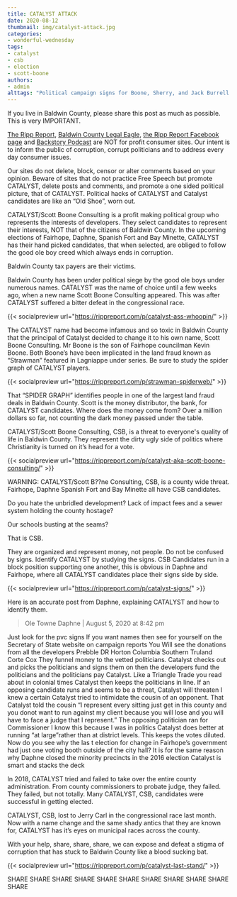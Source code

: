 ```yaml
---
title: CATALYST ATTACK
date: 2020-08-12
thumbnail: img/catalyst-attack.jpg
categories:
- wonderful-wednesday
tags:
- catalyst
- csb
- election
- scott-boone
authors:
- admin
alttags: "Political campaign signs for Boone, Sherry, and Jack Burrell in a Baldwin County yard; a sign with Catalyst crossed out ..."
---
```

If you live in Baldwin County, please share this post as much as possible. This is very IMPORTANT.

[The Ripp Report](https://rippreport.com/), [Baldwin County Legal Eagle](https://www.facebook.com/BaldwinCountyLegalEagle/), [the Ripp Report Facebook page](https://www.facebook.com/TheRippReport/) and [Backstory Podcast](https://www.facebook.com/BackstoryPodcast/) are NOT for profit consumer sites. Our intent is to inform the public of corruption, corrupt politicians and to address every day consumer issues.

Our sites do not delete, block, censor or alter comments based on your opinion. Beware of sites that do not practice Free Speech but promote CATALYST, delete posts and comments, and promote a one sided political picture, that of CATALYST. Political hacks of CATALYST and Catalyst candidates are like an “Old Shoe”, worn out.

CATALYST/Scott Boone Consulting is a profit making political group who represents the interests of developers. They select candidates to represent their interests, NOT that of the citizens of Baldwin County. In the upcoming elections of Fairhope, Daphne, Spanish Fort and Bay Minette, CATALYST has their hand picked candidates, that when selected, are obliged to follow the good ole boy creed which always ends in corruption.

Baldwin County tax payers are their victims.

Baldwin County has been under political siege by the good ole boys under numerous names. CATALYST was the name of choice until a few weeks ago, when a new name Scott Boone Consulting appeared. This was after CATALYST suffered a bitter defeat in the congressional race.

{{< socialpreview url="https://rippreport.com/p/catalyst-ass-whoopin/" >}}

The CATALYST name had become infamous and so toxic in Baldwin County that the principal of Catalyst decided to change it to his own name, Scott Boone Consulting. Mr Boone is the son of Fairhope councilman Kevin Boone. Both Boone’s have been implicated in the land fraud known as “Strawman” featured in Lagniappe under series. Be sure to study the spider graph of CATALYST players.

{{< socialpreview url="https://rippreport.com/p/strawman-spiderweb/" >}}

That “SPIDER GRAPH” identifies people in one of the largest land fraud deals in Baldwin County. Scott is the money distributor, the bank, for CATALYST candidates. Where does the money come from? Over a million dollars so far, not counting the dark money passed under the table.

CATALYST/Scott Boone Consulting, CSB, is a threat to everyone's quality of life in Baldwin County. They represent the dirty ugly side of politics where Christianity is turned on it’s head for a vote.

{{< socialpreview url="https://rippreport.com/p/catalyst-aka-scott-boone-consulting/" >}}

WARNING: CATALYST/Scott B??ne Consulting, CSB, is a county wide threat. Fairhope, Daphne Spanish Fort and Bay Minette all have CSB candidates.

Do you hate the unbridled development? Lack of impact fees and a sewer system holding the county hostage?

Our schools busting at the seams?

That is CSB.

They are organized and represent money, not people. Do not be confused by signs. Identify CATALYST by studying the signs. CSB Candidates run in a block position supporting one another, this is obvious in Daphne and Fairhope, where all CATALYST candidates place their signs side by side.

{{< socialpreview url="https://rippreport.com/p/catalyst-signs/" >}}

Here is an accurate post from Daphne, explaining CATALYST and how to identify them.

>Ole Towne Daphne | August 5, 2020 at 8:42 pm
>
Just look for the pvc signs If you want names then see for yourself on the Secretary of State website on campaign reports You Will see the donations from all the developers Prebble DR Horton Columbia Southern Truland Corte Cox They funnel money to the vetted politicians. Catalyst checks out and picks the politicians and signs them on then the developers fund the politicians and the politicians pay Catalyst. Like a Triangle Trade you read about in colonial times Catalyst then keeps the politicians in line. If an opposing candidate runs and seems to be a threat, Catalyst will threaten I knew a certain Catalyst tried to intimidate the cousin of an opponent. That Catalyst told the cousin “I represent every sitting just get in this county and you donot want to run against my client because you will lose and you will have to face a judge that I represent.” The opposing politician ran for Commissioner I know this because I was in politics Catalyst does better at running “at large”rather than at district levels. This keeps the votes diluted. Now do you see why the las t election for change in Fairhope’s government had just one voting booth outside of the city hall? It is for the same reason why Daphne closed the minority precincts in the 2016 election Catalyst is smart and stacks the deck

In 2018, CATALYST tried and failed to take over the entire county administration. From county commissioners to probate judge, they failed. They failed, but not totally. Many CATALYST, CSB, candidates were successful in getting elected.

CATALYST, CSB, lost to Jerry Carl in the congressional race last month. Now with a name change and the same shady antics that they are known for, CATALYST has it’s eyes on municipal races across the county.

With your help, share, share, share, we can expose and defeat a stigma of corruption that has stuck to Baldwin County like a blood sucking bat.

{{< socialpreview url="https://rippreport.com/p/catalyst-last-stand/" >}}

SHARE SHARE SHARE SHARE SHARE SHARE SHARE SHARE SHARE SHARE SHARE
